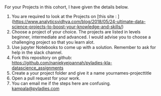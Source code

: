 For your Projects in this cohort, I have given the details below.

1. You are required to look at the Projects on [this site : ] (https://www.analyticsvidhya.com/blog/2018/05/24-ultimate-data-science-projects-to-boost-your-knowledge-and-skills/)
2. Choose a project of your choice. The projects are listed in levels beginner, intermediate and advanced. I would advise you to choose a
challenging project so that you learn alot.
3. Use jupyter Notebooks to come up with a solution. Remember to ask for help in the slack channel.
4. Fork this repository on github: https://github.com/nanjekyejoannah/pyladies-kla-datascience_assignments
5. Create a your project folder and give it a name yournames-projecttitle
6. Open a pull request for your work.
7. You can email me if the steps here are confusing. kampala@pyladies.com
